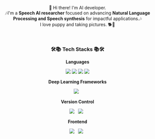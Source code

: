 <!--
## Hi there 🐭
**dahyunnss/dahyunnss** is a ✨ _special_ ✨ repository because its `README.md` (this file) appears on your GitHub profile.
![header](https://github.com/dahyunnss/dahyunnss/assets/127829350/18804522-f0b2-4042-a49a-435927bc9c0e)
-->

<p align="center">
👋 Hi there! I'm AI developer.
</br>
🎶I'm a <b>Speech AI researcher</b> focused on advancing <b>Natural Language Processing and Speech synthesis</b> for impactful applications.🎶
</br>
I love puppy and taking pictures. 🐕📸
</br>
</p>
</br>

<h3 align="center"><b>🛠📚 Tech Stacks 📚🛠</b></h3>

<p align="center"><b>Languages</b></p>
<p align="center">
  <img src="https://img.shields.io/badge/python-3776AB?style=for-the-badge&logo=python&logoColor=white">
  <img src="https://img.shields.io/badge/C-A8B9CC?style=for-the-badge&logo=C&logoColor=white">
  <img src="https://img.shields.io/badge/java-007396?style=for-the-badge&logo=java&logoColor=white">
  <img src="https://img.shields.io/badge/c++-00599C?style=for-the-badge&logo=c%2B%2B&logoColor=white">
</p>


<p align="center"><b>Deep Learning Frameworks</b></p>
<p align="center">
  <img src="https://img.shields.io/badge/pytorch-EE4C2C?style=for-the-badge&logo=pytorch&logoColor=white"> &nbsp
</p>

<p align="center"><b>Version Control</b></p>
<p align="center">
  <img src="https://img.shields.io/badge/Github-181717?style=for-the-badge&logo=GitHub&logoColor=white"> &nbsp
  <img src="https://img.shields.io/badge/git-F05032?style=for-the-badge&logo=git&logoColor=white"> &nbsp
</p>

<!--
<p align="center"><b>Development tools</b></p>
<p align="center">
  <img src="https://img.shields.io/badge/Visual Studio Code-007ACC?style=for-the-badge&logo=Visual Studio Code&logoColor=white"> &nbsp
  <img src="https://img.shields.io/badge/Visual Studio-5C2D91?style=for-the-badge&logo=Visual Studio&logoColor=white"> &nbsp
</p>
-->

<p align="center"><b>Frontend</b></p>
<p align="center">
  <img src="https://img.shields.io/badge/HTML5-E34F26?style=for-the-badge&logo=HTML5&logoColor=white"/> &nbsp
  <img src="https://img.shields.io/badge/CSS3-1572B6?style=for-the-badge&logo=CSS3&logoColor=white"/> &nbsp
</p>


<!--
<img src="https://img.shields.io/badge/JavaScript-F7DF1E?style=flat-square&logo=JavaScript&logoColor=white"/></a> &nbsp
<img src="https://img.shields.io/badge/c-00599C?style=flat-square&logo=c&logoColor=white"/></a> &nbsp 
<img src="https://img.shields.io/badge/React-61DAFB?style=flat-square&logo=React&logoColor=white"/></a> &nbsp 
<img src="https://img.shields.io/badge/MySQL-4479A1?style=flat-square&logo=MySQL&logoColor=white"/></a> &nbsp 
&nbsp </p>
</br>
-->

<!--
<h3 align="center" ><b>💞 Me 💞</b></h3>
<p align="center">
<a href="https://lee1nna.github.io/" target="_blank"><img src="https://img.shields.io/badge/Velog-20c997?style=flat-square&logo=Vimeo&logoColor=white"/></a> &nbsp
<a href="mailto:dlgkssk0209@gmail.com" target="_blank"><img src="https://img.shields.io/badge/Gmail-EA4335?style=flat-square&logo=Gmail&logoColor=white"/></a> &nbsp
<a href="https://www.instagram.com/e_hnna/" target="_blank"><img src="https://img.shields.io/badge/Instagram-E4405F?style=flat-square&logo=Instagram&logoColor=white"/></a>
</p>

</br>
</br>
-->
